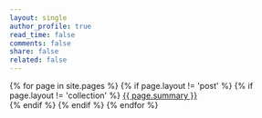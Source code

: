 ```yaml
---
layout: single
author_profile: true
read_time: false
comments: false
share: false
related: false
---
```


<div class="entries-{{ entries_layout }}">
{% for page in site.pages %}
  {% if page.layout != 'post' %}  
    {% if page.layout != 'collection' %}  
      <a href="{{ page.url }}">{{ page.summary }}</a><br>
    {% endif %}
  {% endif %}
{% endfor %}
</div>

